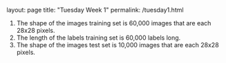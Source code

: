 layout: page
title: "Tuesday Week 1"
permalink: /tuesday1.html

1. The shape of the images training set is 60,000 images that are each 28x28 pixels.
2. The length of the labels training set is 60,000 labels long.
3. The shape of the images test set is 10,000 images that are each 28x28 pixels.
